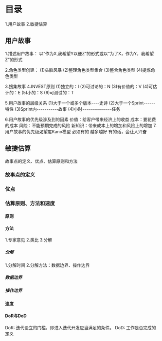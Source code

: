 # 目录
1.用户故事
2.敏捷估算

## 用户故事
1.描述用户故事：
  以“作为X,我希望Y以便Z”的形式或以“为了X，作为Y，我希望Z”的形式
  
2.角色类型创建：
  (1)头脑风暴
  (2)整理角色类型集合
  (3)整合角色类型
  (4)提炼角色类型

3.搜集故事
4.INVEST原则
  (1)独立的：I
  (2)可讨论的：N
  (3)有价值的：V
  (4)可估计的：E
  (5)小的：S
  (6)可测试的：T

5.用户故事的层级关系
  (1)大于一个或多个版本----史诗
  (2)大于一个Sprint------特性
  (3)Sprint内-----------故事
  (4)小时---------------任务

6.用户故事的优先级涉及到的因素
  价值：给客户带来经济上的收益
  成本：要花费的成本
  风险：不能预期完成的风险
  新知识：带来成本上的增加和风险上的增加
7.用户故事的优先级渴望度Kano模型
  必须有的
  越多越好
  有的话，会让人兴奋

## 敏捷估算
故事点的定义、优点、估算原则和方法

### 故事点的定义
### 优点
### 估算原则、方法和速度
#### 原则
#### 方法
1.专家意见
2.类比
3.分解

##### 分解
1.分解时间
2.分解方法：数据边界、操作边界

##### 数据边界
##### 操作边界

#### 速度

#### DoR与DoD
DoR: 迭代设立的门槛，即进入迭代开发应当满足的条件。
DoD: 工作是否完成的定义

  
